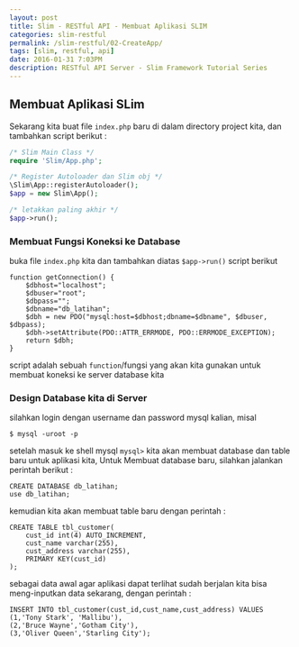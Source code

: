 ```yaml
---
layout: post
title: Slim - RESTful API - Membuat Aplikasi SLIM
categories: slim-restful
permalink: /slim-restful/02-CreateApp/
tags: [slim, restful, api]
date: 2016-01-31 7:03PM
description: RESTful API Server - Slim Framework Tutorial Series
---
```


## Membuat Aplikasi SLim ##
Sekarang kita buat file `index.php` baru di dalam directory project kita, dan tambahkan script berikut :

```php
/* Slim Main Class */
require 'Slim/App.php';

/* Register Autoloader dan Slim obj */
\Slim\App::registerAutoloader();
$app = new Slim\App();

/* letakkan paling akhir */
$app->run();
```

### Membuat Fungsi Koneksi ke Database ###

buka file `index.php` kita dan tambahkan diatas `$app->run()` script berikut

```
function getConnection() {
    $dbhost="localhost";
    $dbuser="root";
    $dbpass="";
    $dbname="db_latihan";
    $dbh = new PDO("mysql:host=$dbhost;dbname=$dbname", $dbuser, $dbpass);
    $dbh->setAttribute(PDO::ATTR_ERRMODE, PDO::ERRMODE_EXCEPTION);
    return $dbh;
}
```

script adalah sebuah `function`/fungsi yang akan kita gunakan untuk membuat koneksi ke server database kita

### Design Database kita di Server ###

silahkan login dengan username dan password mysql kalian, misal

```
$ mysql -uroot -p
```

setelah masuk ke shell mysql `mysql>` kita akan membuat database dan table baru untuk aplikasi kita,
Untuk Membuat database baru, silahkan jalankan perintah berikut :

```
CREATE DATABASE db_latihan;
use db_latihan;
```

kemudian kita akan membuat table baru dengan perintah :

```
CREATE TABLE tbl_customer(
	cust_id int(4) AUTO_INCREMENT,
	cust_name varchar(255),
	cust_address varchar(255),
	PRIMARY KEY(cust_id)
);
```

sebagai data awal agar aplikasi dapat terlihat sudah berjalan kita bisa meng-inputkan data sekarang, dengan perintah :

```
INSERT INTO tbl_customer(cust_id,cust_name,cust_address) VALUES
(1,'Tony Stark', 'Mallibu'),
(2,'Bruce Wayne','Gotham City'),
(3,'Oliver Queen','Starling City');
```

